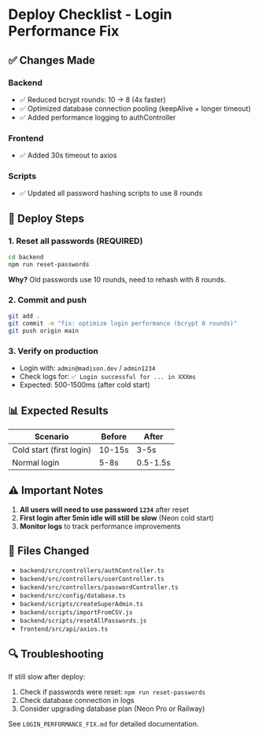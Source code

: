 # Deploy Checklist - Login Performance Fix

## ✅ Changes Made

### Backend
- ✅ Reduced bcrypt rounds: 10 → 8 (4x faster)
- ✅ Optimized database connection pooling (keepAlive + longer timeout)
- ✅ Added performance logging to authController

### Frontend
- ✅ Added 30s timeout to axios

### Scripts
- ✅ Updated all password hashing scripts to use 8 rounds

## 🚀 Deploy Steps

### 1. Reset all passwords (REQUIRED)
```bash
cd backend
npm run reset-passwords
```
**Why?** Old passwords use 10 rounds, need to rehash with 8 rounds.

### 2. Commit and push
```bash
git add .
git commit -m "fix: optimize login performance (bcrypt 8 rounds)"
git push origin main
```

### 3. Verify on production
- Login with: `admin@madison.dev` / `admin1234`
- Check logs for: `✅ Login successful for ... in XXXms`
- Expected: 500-1500ms (after cold start)

## 📊 Expected Results

| Scenario | Before | After |
|----------|--------|-------|
| Cold start (first login) | 10-15s | 3-5s |
| Normal login | 5-8s | 0.5-1.5s |

## ⚠️ Important Notes

1. **All users will need to use password `1234`** after reset
2. **First login after 5min idle will still be slow** (Neon cold start)
3. **Monitor logs** to track performance improvements

## 📝 Files Changed

- `backend/src/controllers/authController.ts`
- `backend/src/controllers/userController.ts`
- `backend/src/controllers/passwordController.ts`
- `backend/src/config/database.ts`
- `backend/scripts/createSuperAdmin.ts`
- `backend/scripts/importFromCSV.js`
- `backend/scripts/resetAllPasswords.js`
- `frontend/src/api/axios.ts`

## 🔍 Troubleshooting

If still slow after deploy:
1. Check if passwords were reset: `npm run reset-passwords`
2. Check database connection in logs
3. Consider upgrading database plan (Neon Pro or Railway)

See `LOGIN_PERFORMANCE_FIX.md` for detailed documentation.
